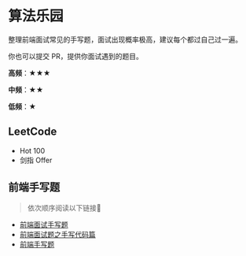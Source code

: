 # 算法乐园

整理前端面试常见的手写题，面试出现概率极高，建议每个都过自己过一遍。

你也可以提交 PR，提供你面试遇到的题目。

**高频**：★★★

**中频**：★★

**低频**：★

## LeetCode

- Hot 100
- 剑指 Offer

## 前端手写题

> 依次顺序阅读以下链接🔗

- [前端面试手写题](https://github.com/Mayandev/fe-interview-handwrite)
- [前端面试题之手写代码篇](https://www.yuque.com/cuggz/interview/pkg93q)
- [前端手写题](https://wohenpi0918.gitee.io/public/guide/interview/JS/JS%E9%AB%98%E7%BA%A7%E5%B7%A5%E7%A8%8B%E5%B8%88%E8%A6%81%E4%BC%9A%E7%9A%84%E6%89%8B%E5%86%99%E9%A2%98%E6%B1%87%E6%80%BB.html#%E6%89%8B%E5%86%99%E9%A2%98)

